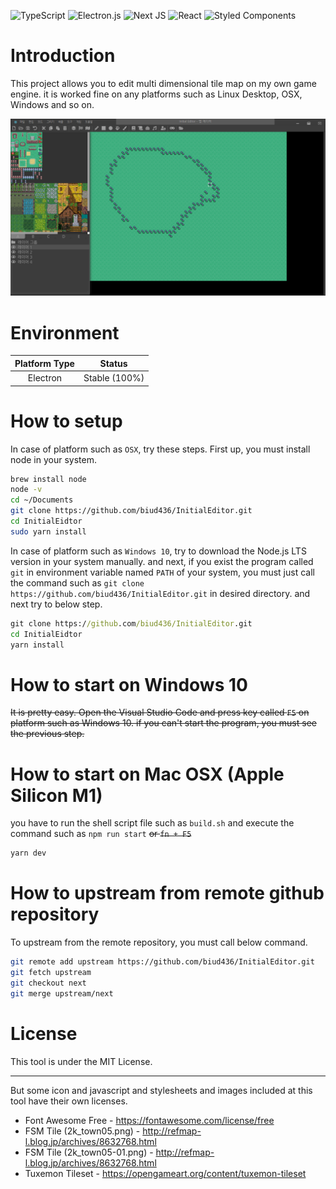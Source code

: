 ![TypeScript](https://img.shields.io/badge/typescript-%23007ACC.svg?style=for-the-badge&logo=typescript&logoColor=white)
![Electron.js](https://img.shields.io/badge/Electron-191970?style=for-the-badge&logo=Electron&logoColor=white)
![Next JS](https://img.shields.io/badge/Next-black?style=for-the-badge&logo=next.js&logoColor=white)
![React](https://img.shields.io/badge/react-%2320232a.svg?style=for-the-badge&logo=react&logoColor=%2361DAFB)
![Styled Components](https://img.shields.io/badge/styled--components-DB7093?style=for-the-badge&logo=styled-components&logoColor=white)

# Introduction

This project allows you to edit multi dimensional tile map on my own game engine. it is worked fine on any platforms such as Linux Desktop, OSX, Windows and so on.

![IMG](./editor.png)

# Environment

| Platform Type |    Status     |
| :-----------: | :-----------: |
|   Electron    | Stable (100%) |

# How to setup

In case of platform such as `OSX`, try these steps. First up, you must install node in your system.

```sh
brew install node
node -v
cd ~/Documents
git clone https://github.com/biud436/InitialEditor.git
cd InitialEidtor
sudo yarn install
```

In case of platform such as `Windows 10`, try to download the Node.js LTS version in your system manually. and next, if you exist the program called `git` in environment variable named `PATH` of your system, you must just call the command such as `git clone https://github.com/biud436/InitialEditor.git` in desired directory. and next try to below step.

```bat
git clone https://github.com/biud436/InitialEditor.git
cd InitialEidtor
yarn install
```

# How to start on Windows 10

~~It is pretty easy. Open the Visual Studio Code and press key called `F5` on platform such as Windows 10. if you can't start the program, you must see the previous step.~~

# How to start on Mac OSX (Apple Silicon M1)

you have to run the shell script file such as `build.sh` and execute the command such as `npm run start` ~~or `fn + F5`~~

```sh
yarn dev
```

# How to upstream from remote github repository

To upstream from the remote repository, you must call below command.

```bash
git remote add upstream https://github.com/biud436/InitialEditor.git
git fetch upstream
git checkout next
git merge upstream/next
```

# License

This tool is under the MIT License.

---

But some icon and javascript and stylesheets and images included at this tool have their own licenses.

-   Font Awesome Free - https://fontawesome.com/license/free
-   FSM Tile (2k_town05.png) - http://refmap-l.blog.jp/archives/8632768.html
-   FSM Tile (2k_town05-01.png) - http://refmap-l.blog.jp/archives/8632768.html
-   Tuxemon Tileset - https://opengameart.org/content/tuxemon-tileset
